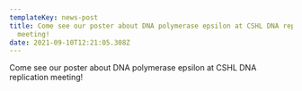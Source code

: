 ```yaml
---
templateKey: news-post
title: Come see our poster about DNA polymerase epsilon at CSHL DNA replication
  meeting!
date: 2021-09-10T12:21:05.308Z
---
```

Come see our poster about DNA polymerase epsilon at CSHL DNA replication meeting!